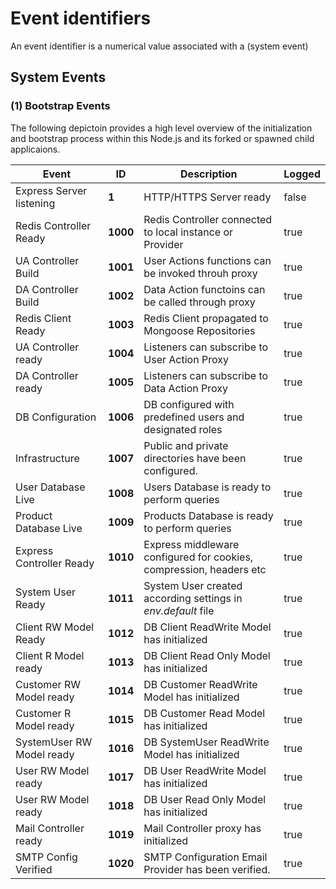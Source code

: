 # **Event identifiers**

An event identifier is a numerical value associated with a (system event)

## System Events


### (1) Bootstrap Events 

The following depictoin provides a high level overview of the initialization and bootstrap process within this Node.js and its forked or spawned child applicaions.

| Event                    | ID      | Description | Logged |
| ------------------------ | ------- | --------------------------------------------------------------------- | ------- |
| Express Server listening | **1**   | HTTP/HTTPS Server ready                                               | false   |
| Redis Controller Ready   | **1000**| Redis Controller connected to local instance or Provider              | true    |
| UA Controller Build      | **1001**| User Actions functions can be invoked throuh proxy                    | true    |
| DA Controller Build      | **1002**| Data Action functoins can be called through proxy                     | true    |
| Redis Client Ready       | **1003**| Redis Client propagated to Mongoose Repositories                      | true    |
| UA Controller ready      | **1004**| Listeners can subscribe to User Action Proxy                          | true    |
| DA Controller ready      | **1005**| Listeners can subscribe to Data Action Proxy                          | true    |
| DB Configuration         | **1006**| DB configured with predefined users and designated roles              | true    |
| Infrastructure           | **1007**| Public and private directories have been configured.                  | true    |
| User Database Live       | **1008**| Users Database is ready to perform queries                            | true    |
| Product Database Live    | **1009**| Products Database is ready to perform queries                         | true    |
| Express Controller Ready | **1010**| Express middleware configured for cookies, compression, headers etc   | true    |
| System User Ready        | **1011**| System User created according settings in _env.default_ file          | true    |
| Client RW Model Ready    | **1012**| DB Client ReadWrite Model has initialized                             | true    |
| Client R Model ready     | **1013**| DB Client Read Only Model has initialized                             | true    |
| Customer RW Model ready  | **1014**| DB Customer ReadWrite Model has initialized                           | true    |
| Customer R Model ready   | **1015**| DB Customer Read Model has initialized                                | true    |
| SystemUser RW Model ready| **1016**| DB SystemUser ReadWrite Model has initialized                         | true    |
| User RW Model ready      | **1017**| DB User ReadWrite Model has initialized                               | true    |
| User RW Model ready      | **1018**| DB User Read Only Model has initialized                               | true    |
| Mail Controller ready    | **1019**| Mail Controller proxy has initialized                                 | true    |
| SMTP Config Verified     | **1020**| SMTP Configuration Email Provider has been verified.                  | true    |


 










